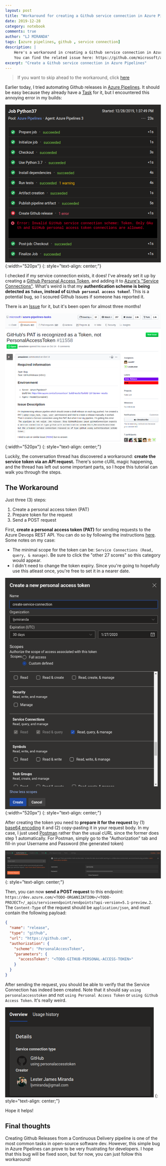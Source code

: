 ```yaml
---
layout: post
title: "Workaround for creating a Github service connection in Azure Pipelines"
date: 2019-12-28
category: notebook
comments: true
author: "LJ MIRANDA"
tags: [azure pipelines, github , service connection]
description: |
    Here's a workaround in creating a Github service connection in Azure Pipelines.
    You can find the related issue here: https://github.com/microsoft/azure-pipelines-tasks/issues/11558
excerpt: "Create a Github service connection in Azure Pipelines"
---
```


> If you want to skip ahead to the workaround, click [here](#the-workaround)

Earlier today, I tried automating Github releases in [Azure
Pipelines](https://azure.microsoft.com/en-us/services/devops/pipelines/). It
should be easy because they already have a
[Task](https://docs.microsoft.com/en-us/azure/devops/pipelines/tasks/utility/github-release?view=azure-devops)
for it, but I encountered this annoying error in my builds:

![](/assets/png/workaround-azure/annoying_error.png){:width="520px"}
{: style="text-align: center;"}

I checked if my service connection exists, it does! I've already set it up by
creating a [Github Personal Access
Token](https://help.github.com/en/github/authenticating-to-github/creating-a-personal-access-token-for-the-command-line),
and adding it to [Azure's "Service
Connections"](https://docs.microsoft.com/en-us/azure/devops/pipelines/library/service-endpoints?view=azure-devops&tabs=yaml).
What's weird is that my **authentication scheme is being detected as `Token`,
instead of `Github personal access token`!**. This is a potential bug, so I
scoured Github Issues if someone has reported it.

There is an
[Issue](https://github.com/microsoft/azure-pipelines-tasks/issues/11558) for
it, but it's been open for almost three months!

![](/assets/png/workaround-azure/github_issue.png){:width="520px"}
{: style="text-align: center;"}

Luckily, the conversation thread has discovered a workaround: **create the
service token via an API request.** There's some cURL magic happening, and the
thread has left out some important parts, so I hope this tutorial can walk you
through the steps.

## The Workaround

Just three (3) steps:
1. Create a personal access token (PAT)
2. Prepare token for the request
3. Send a POST request

First, **create a personal access token (PAT)** for sending requests to the
Azure Devops REST API. You can do so by following the instructions
[here](https://docs.microsoft.com/en-us/azure/devops/organizations/accounts/use-personal-access-tokens-to-authenticate?view=azure-devops&tabs=preview-page).
Some notes on my case:
- The minimal scope for the token can be: `Service Connections (Read, query, &
    manage)`. Be sure to click the "other 27 scores" so this category would
    appear.
- I didn't need to change the token expiry. Since you're going to hopefully use
    this atleast once, you're free to set it in a nearer date.

![](/assets/png/workaround-azure/create_access_token.png){:width="520px"}
{: style="text-align: center;"}

After creating the token you need to **prepare it for the request** by (1) [base64
encoding](https://docs.microsoft.com/en-us/azure/devops/organizations/accounts/use-personal-access-tokens-to-authenticate?view=azure-devops&tabs=preview-page#q-how-can-i-use-a-pat-in-my-code)
it and (2) copy-pasting it in your request body. In my case, I just used
[Postman](https://www.getpostman.com/) rather than the usual cURL since the
former does step 1 automatically. For Postman, simply go to the "Authorization"
tab and fill-in your Username and Password (the generated token)

![](/assets/png/workaround-azure/params.png)
{: style="text-align: center;"}

Then, you can now **send a POST request** to this endpoint:
`https://dev.azure.com/<TODO-ORGANIZATION>/<TODO-PROJECT>/_apis/serviceendpoint/endpoints?api-version=5.1-preview.2`.
The `Content-Type` of the request should be `application/json`, and must
contain the following payload:

```json
{
  "name": "release",
  "type": "github",
  "url": "https://github.com",
  "authorization": {
    "scheme": "PersonalAccessToken",
    "parameters": {
      "accessToken": "<TODO-GITHUB-PERSONAL-ACCESS-TOKEN>"
    }
  }
}
```

After sending the request, you should be able to verify that the Service
Connection has indeed been created. Note that it should say `using
personalaccesstoken` and not `using Personal Access Token` or `using Github
Access Token`. It's really weird.


![](/assets/png/workaround-azure/verify.png)
{: style="text-align: center;"}

Hope it helps!

## Final thoughts

Creating Github Releases from a Continuous Delivery pipeline is one of the most
common tasks in open-source software dev. However, this simple bug in Azure
Pipelines can prove to be very frustrating for developers. I hope that this bug
will be fixed soon, but for now, you can just follow this workaround!

